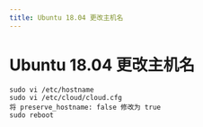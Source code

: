 ```yaml
---
title: Ubuntu 18.04 更改主机名
---
```


# Ubuntu 18.04 更改主机名

```shell
sudo vi /etc/hostname
sudo vi /etc/cloud/cloud.cfg
将 preserve_hostname: false 修改为 true
sudo reboot
```